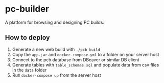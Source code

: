 # pc-builder

A platform for browsing and designing PC builds.

## How to deploy

1. Generate a new web build with `./pcb build`
2. Copy the `app.jar` and `docker-compose.yml` to a folder on your server host
3. Connect to the pcb database from DBeaver or similar DB client
4. Generate tables with `table_schemas.sql` and populate data from csv files in the `data` folder
5. Run `docker-compose up` from the server host
